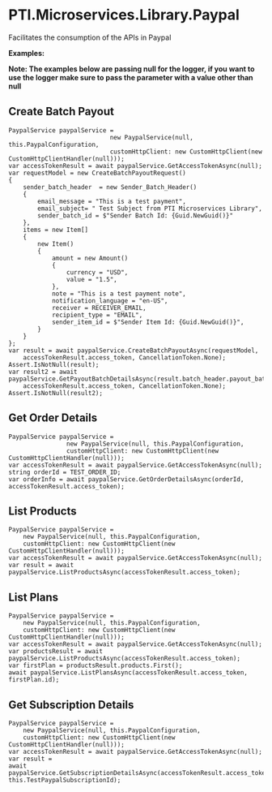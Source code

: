 ﻿# PTI.Microservices.Library.Paypal

Facilitates the consumption of the APIs in Paypal

**Examples:**

**Note: The examples below are passing null for the logger, if you want to use the logger make sure to pass the parameter with a value other than null**

## Create Batch Payout
    PaypalService paypalService =
                                new PaypalService(null, this.PaypalConfiguration,
                                customHttpClient: new CustomHttpClient(new CustomHttpClientHandler(null)));
    var accessTokenResult = await paypalService.GetAccessTokenAsync(null);
    var requestModel = new CreateBatchPayoutRequest()
    {
        sender_batch_header  = new Sender_Batch_Header()
        {
            email_message = "This is a test payment",
            email_subject= " Test Subject from PTI Microservices Library",
            sender_batch_id = $"Sender Batch Id: {Guid.NewGuid()}"
        },
        items = new Item[] 
        {
            new Item()
            {
                amount = new Amount()
                {
                    currency = "USD",
                    value = "1.5",
                },
                note = "This is a test payment note",
                notification_language = "en-US",
                receiver = RECEIVER_EMAIL,
                recipient_type = "EMAIL",
                sender_item_id = $"Sender Item Id: {Guid.NewGuid()}",
            }
        }
    };
    var result = await paypalService.CreateBatchPayoutAsync(requestModel,
        accessTokenResult.access_token, CancellationToken.None);
    Assert.IsNotNull(result);
    var result2 = await paypalService.GetPayoutBatchDetailsAsync(result.batch_header.payout_batch_id,
        accessTokenResult.access_token, CancellationToken.None);
    Assert.IsNotNull(result2);

## Get Order Details
    PaypalService paypalService =
                    new PaypalService(null, this.PaypalConfiguration,
                    customHttpClient: new CustomHttpClient(new CustomHttpClientHandler(null)));
    var accessTokenResult = await paypalService.GetAccessTokenAsync(null);
    string orderId = TEST_ORDER_ID;
    var orderInfo = await paypalService.GetOrderDetailsAsync(orderId, accessTokenResult.access_token);

## List Products
    PaypalService paypalService =
        new PaypalService(null, this.PaypalConfiguration,
        customHttpClient: new CustomHttpClient(new CustomHttpClientHandler(null)));
    var accessTokenResult = await paypalService.GetAccessTokenAsync(null);
    var result = await paypalService.ListProductsAsync(accessTokenResult.access_token);

## List Plans
    PaypalService paypalService =
        new PaypalService(null, this.PaypalConfiguration,
        customHttpClient: new CustomHttpClient(new CustomHttpClientHandler(null)));
    var accessTokenResult = await paypalService.GetAccessTokenAsync(null);
    var productsResult = await paypalService.ListProductsAsync(accessTokenResult.access_token);
    var firstPlan = productsResult.products.First();
    await paypalService.ListPlansAsync(accessTokenResult.access_token, firstPlan.id);

## Get Subscription Details
    PaypalService paypalService =
        new PaypalService(null, this.PaypalConfiguration,
        customHttpClient: new CustomHttpClient(new CustomHttpClientHandler(null)));
    var accessTokenResult = await paypalService.GetAccessTokenAsync(null);
    var result =
    await paypalService.GetSubscriptionDetailsAsync(accessTokenResult.access_token, this.TestPaypalSubscriptionId);